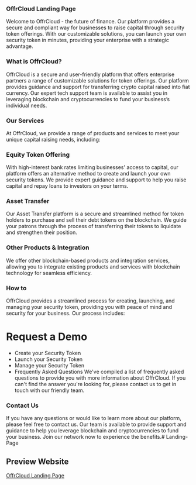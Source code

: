 ### OffrCloud Landing Page
Welcome to OffrCloud - the future of finance. Our platform provides a secure and compliant way for businesses to raise capital through security token offerings. With our customizable solutions, you can launch your own security token in minutes, providing your enterprise with a strategic advantage.

### What is OffrCloud?
OffrCloud is a secure and user-friendly platform that offers enterprise partners a range of customizable solutions for token offerings. Our platform provides guidance and support for transferring crypto capital raised into fiat currency. Our expert tech support team is available to assist you in leveraging blockchain and cryptocurrencies to fund your business’s individual needs.

### Our Services
At OffrCloud, we provide a range of products and services to meet your unique capital raising needs, including:

### Equity Token Offering
With high-interest bank rates limiting businesses' access to capital, our platform offers an alternative method to create and launch your own security tokens. We provide expert guidance and support to help you raise capital and repay loans to investors on your terms.

### Asset Transfer
Our Asset Transfer platform is a secure and streamlined method for token holders to purchase and sell their debt tokens on the blockchain. We guide your patrons through the process of transferring their tokens to liquidate and strengthen their position.

### Other Products & Integration
We offer other blockchain-based products and integration services, allowing you to integrate existing products and services with blockchain technology for seamless efficiency.

### How to
OffrCloud provides a streamlined process for creating, launching, and managing your security token, providing you with peace of mind and security for your business. Our process includes:

# Request a Demo
- Create your Security Token
- Launch your Security Token
- Manage your Security Token
- Frequently Asked Questions
We've compiled a list of frequently asked questions to provide you with more information about OffrCloud. If you can't find the answer you're looking for, please contact us to get in touch with our friendly team.

### Contact Us
If you have any questions or would like to learn more about our platform, please feel free to contact us. Our team is available to provide support and guidance to help you leverage blockchain and cryptocurrencies to fund your business. Join our network now to experience the benefits.# Landing-Page


## Preview Website
[OffrCloud Landing Page](https://landing-page-ten-rose.vercel.app/)

